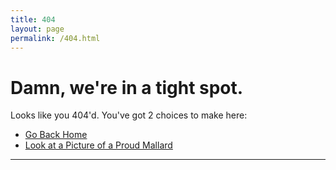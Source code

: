 ```yaml
---
title: 404
layout: page
permalink: /404.html
---
```


Damn, we're in a tight spot.
===========================

Looks like you 404'd. You've got 2 choices to make here:

* [Go Back Home](joshhartigan.github.io)
* [Look at a Picture of a Proud Mallard](http://www.manitowoc.org/images/pages/N906//duck-picture%5B1%5D.jpg)

--------------------------
